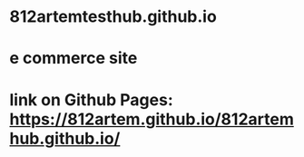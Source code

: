 # 812artemtesthub.github.io
# e commerce site 
# link on Github Pages: https://812artem.github.io/812artemhub.github.io/
